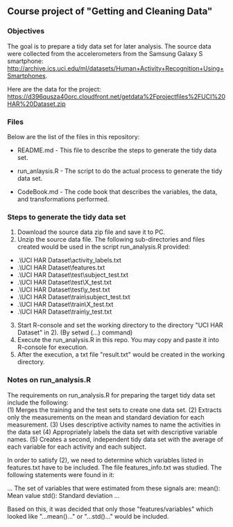 ## Course project of "Getting and Cleaning Data"

### Objectives
The goal is to prepare a tidy data set for later analysis.  The source data were collected from the accelerometers from the Samsung Galaxy S smartphone: http://archive.ics.uci.edu/ml/datasets/Human+Activity+Recognition+Using+Smartphones.

Here are the data for the project: 
https://d396qusza40orc.cloudfront.net/getdata%2Fprojectfiles%2FUCI%20HAR%20Dataset.zip 


### Files
Below are the list of the files in this repository:
- README.md - This file to describe the steps to generate the tidy data set.

- run_anlaysis.R - The script to do the actual process to generate the tidy data set.

- CodeBook.md - The code book that describes the variables, the data, and transformations performed.
 
### Steps to generate the tidy data set
1. Download the source data zip file and save it to PC.
2. Unzip the source data file.  The following sub-directories and files created would be used in the script run_analysis.R provided:
  - .\UCI HAR Dataset\activity_labels.txt
  - .\UCI HAR Dataset\features.txt  
  - .\UCI HAR Dataset\test\subject_test.txt
  - .\UCI HAR Dataset\test\X_test.txt
  - .\UCI HAR Dataset\test\y_test.txt
  - .\UCI HAR Dataset\train\subject_test.txt
  - .\UCI HAR Dataset\train\X_test.txt
  - .\UCI HAR Dataset\train\y_test.txt
3. Start R-console and set the working directory to the directory "UCI HAR Dataset" in 2).  (By setwd (...) command)
4. Execute the run_analysis.R in this repo. You may copy and paste it into R-console for execution.
5. After the execution, a txt file "result.txt" would be created in the working directory.

### Notes on run_analysis.R 
The requirements on run_analysis.R for preparing the target tidy data set include the following:  
 (1) Merges the training and the test sets to create one data set.
 (2) Extracts only the measurements on the mean and standard deviation for each measurement. 
 (3) Uses descriptive activity names to name the activities in the data set
 (4) Appropriately labels the data set with descriptive variable names. 
 (5) Creates a second, independent tidy data set with the average of each variable for each activity and each subject. 

In order to satisfy (2), we need to determine which variables listed in features.txt have to be included.  The file features_info.txt was studied.  The following statements were found in it:

... The set of variables that were estimated from these signals are:
mean(): Mean value
std(): Standard deviation
...

Based on this, it was decided that only those "features/variables" which looked like "...mean()..." or "...std()..." would be included.
